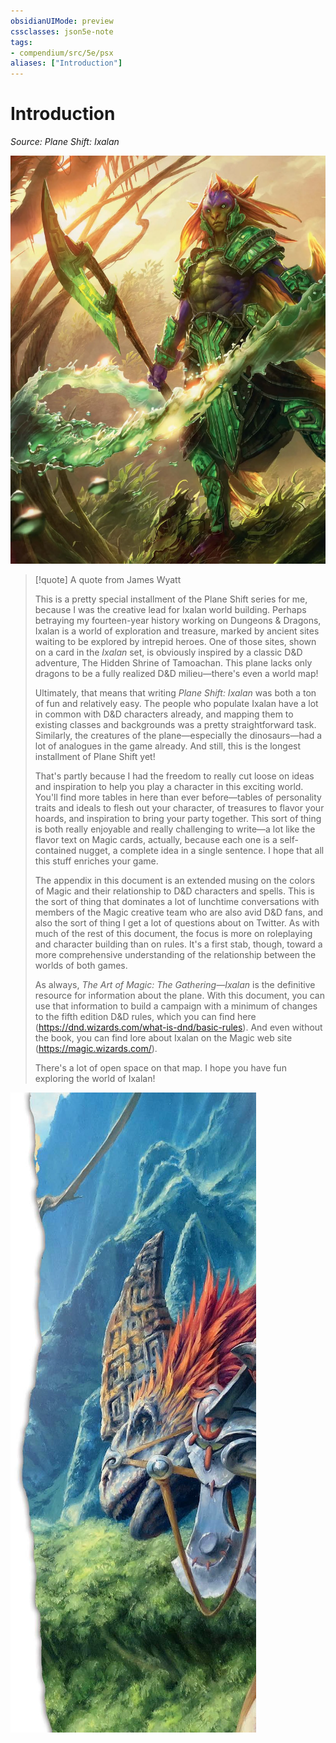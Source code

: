 ```yaml
---
obsidianUIMode: preview
cssclasses: json5e-note
tags:
- compendium/src/5e/psx
aliases: ["Introduction"]
---
```

# Introduction
*Source: Plane Shift: Ixalan* 

![Deeproot Champion](https://raw.githubusercontent.com/5etools-mirror-3/5etools-img/main/book/PSX/001.webp#center)

> [!quote] A quote from James Wyatt  
> 
> This is a pretty special installment of the Plane Shift series for me, because I was the creative lead for Ixalan world building. Perhaps betraying my fourteen-year history working on Dungeons & Dragons, Ixalan is a world of exploration and treasure, marked by ancient sites waiting to be explored by intrepid heroes. One of those sites, shown on a card in the *Ixalan* set, is obviously inspired by a classic D&D adventure, The Hidden Shrine of Tamoachan. This plane lacks only dragons to be a fully realized D&D milieu—there's even a world map!
> 
> Ultimately, that means that writing *Plane Shift: Ixalan* was both a ton of fun and relatively easy. The people who populate Ixalan have a lot in common with D&D characters already, and mapping them to existing classes and backgrounds was a pretty straightforward task. Similarly, the creatures of the plane—especially the dinosaurs—had a lot of analogues in the game already. And still, this is the longest installment of Plane Shift yet!
> 
> That's partly because I had the freedom to really cut loose on ideas and inspiration to help you play a character in this exciting world. You'll find more tables in here than ever before—tables of personality traits and ideals to flesh out your character, of treasures to flavor your hoards, and inspiration to bring your party together. This sort of thing is both really enjoyable and really challenging to write—a lot like the flavor text on Magic cards, actually, because each one is a self-contained nugget, a complete idea in a single sentence. I hope that all this stuff enriches your game.
> 
> The appendix in this document is an extended musing on the colors of Magic and their relationship to D&D characters and spells. This is the sort of thing that dominates a lot of lunchtime conversations with members of the Magic creative team who are also avid D&D fans, and also the sort of thing I get a lot of questions about on Twitter. As with much of the rest of this document, the focus is more on roleplaying and character building than on rules. It's a first stab, though, toward a more comprehensive understanding of the relationship between the worlds of both games.
> 
> As always, *The Art of Magic: The Gathering—Ixalan* is the definitive resource for information about the plane. With this document, you can use that information to build a campaign with a minimum of changes to the fifth edition D&D rules, which you can find here (https://dnd.wizards.com/what-is-dnd/basic-rules). And even without the book, you can find lore about Ixalan on the Magic web site (https://magic.wizards.com/).
> 
> There's a lot of open space on that map. I hope you have fun exploring the world of Ixalan!

![Sunrise Seeker](https://raw.githubusercontent.com/5etools-mirror-3/5etools-img/main/book/PSX/002.webp#center)